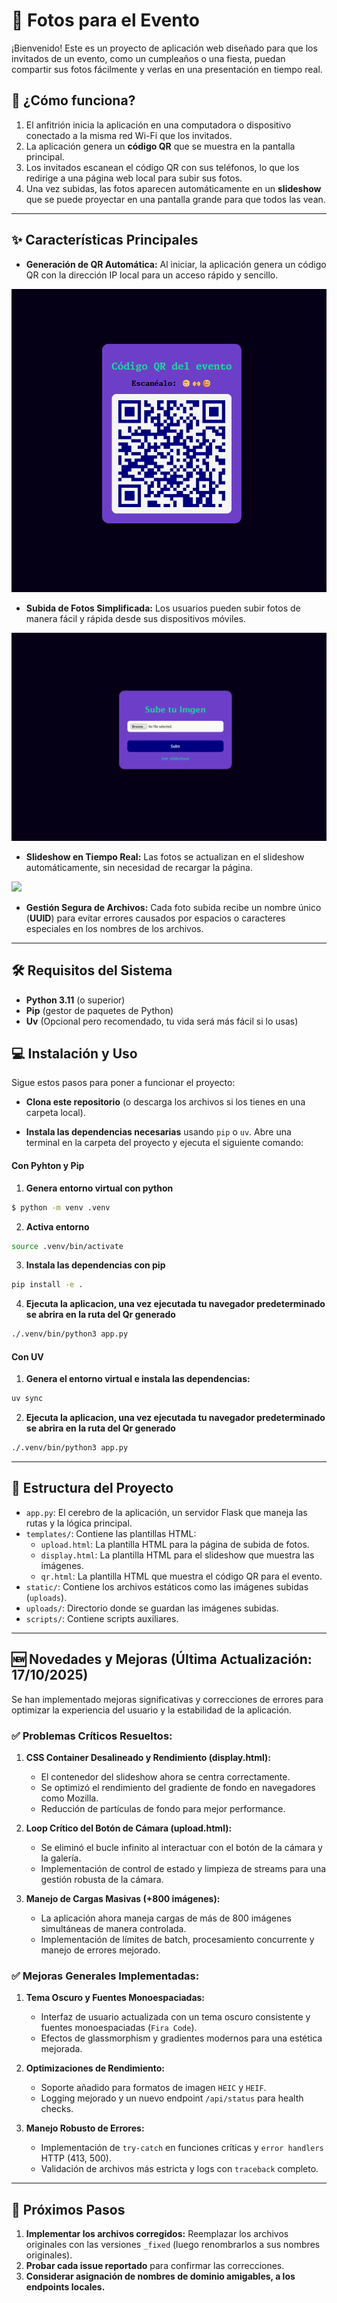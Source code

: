 # 📸 Fotos para el Evento

¡Bienvenido! Este es un proyecto de aplicación web diseñado para que los invitados de un evento, como un cumpleaños o una fiesta, puedan compartir sus fotos fácilmente y verlas en una presentación en tiempo real.

## 🚀 ¿Cómo funciona?

1.  El anfitrión inicia la aplicación en una computadora o dispositivo conectado a la misma red Wi-Fi que los invitados.
2.  La aplicación genera un **código QR** que se muestra en la pantalla principal.
3.  Los invitados escanean el código QR con sus teléfonos, lo que los redirige a una página web local para subir sus fotos.
4.  Una vez subidas, las fotos aparecen automáticamente en un **slideshow** que se puede proyectar en una pantalla grande para que todos las vean.

---

## ✨ Características Principales

* **Generación de QR Automática:** Al iniciar, la aplicación genera un código QR con la dirección IP local para un acceso rápido y sencillo.

![](assets/qr-webapp.png)

* **Subida de Fotos Simplificada:** Los usuarios pueden subir fotos de manera fácil y rápida desde sus dispositivos móviles.

![](assets/load-image.png)

* **Slideshow en Tiempo Real:** Las fotos se actualizan en el slideshow automáticamente, sin necesidad de recargar la página.

![](assets/slideshow.gif)

* **Gestión Segura de Archivos:** Cada foto subida recibe un nombre único (**UUID**) para evitar errores causados por espacios o caracteres especiales en los nombres de los archivos.

---

## 🛠️ Requisitos del Sistema

* **Python 3.11** (o superior)
* **Pip** (gestor de paquetes de Python)
* **Uv** (Opcional pero recomendado, tu vida será más fácil si lo usas)

## 💻 Instalación y Uso

Sigue estos pasos para poner a funcionar el proyecto:

- **Clona este repositorio** (o descarga los archivos si los tienes en una carpeta local).

- **Instala las dependencias necesarias** usando `pip` o `uv`. Abre una terminal en la carpeta del proyecto y ejecuta el siguiente comando:

#### Con Pyhton y Pip

1. **Genera entorno virtual con python**

```bash
$ python -m venv .venv
```

2. **Activa entorno**

```bash
source .venv/bin/activate
```

3. **Instala las dependencias con pip**

```bash
pip install -e .
```

4. **Ejecuta la aplicacion, una vez ejecutada tu navegador predeterminado se abrira en la ruta del Qr generado**

```bash
./.venv/bin/python3 app.py
```

#### Con UV

1. **Genera el entorno virtual e instala las dependencias:**

```bash
uv sync
```

2. **Ejecuta la aplicacion, una vez ejecutada tu navegador predeterminado se abrira en la ruta del Qr generado**

```bash
./.venv/bin/python3 app.py
```

---

## 📁 Estructura del Proyecto

*   `app.py`: El cerebro de la aplicación, un servidor Flask que maneja las rutas y la lógica principal.
*   `templates/`: Contiene las plantillas HTML:
    *   `upload.html`: La plantilla HTML para la página de subida de fotos.
    *   `display.html`: La plantilla HTML para el slideshow que muestra las imágenes.
    *   `qr.html`: La plantilla HTML que muestra el código QR para el evento.
*   `static/`: Contiene los archivos estáticos como las imágenes subidas (`uploads`).
*   `uploads/`: Directorio donde se guardan las imágenes subidas.
*   `scripts/`: Contiene scripts auxiliares.

---

## 🆕 Novedades y Mejoras (Última Actualización: 17/10/2025)

Se han implementado mejoras significativas y correcciones de errores para optimizar la experiencia del usuario y la estabilidad de la aplicación.

### ✅ **Problemas Críticos Resueltos:**

1.  **CSS Container Desalineado y Rendimiento (display.html):**
    *   El contenedor del slideshow ahora se centra correctamente.
    *   Se optimizó el rendimiento del gradiente de fondo en navegadores como Mozilla.
    *   Reducción de partículas de fondo para mejor performance.

2.  **Loop Crítico del Botón de Cámara (upload.html):**
    *   Se eliminó el bucle infinito al interactuar con el botón de la cámara y la galería.
    *   Implementación de control de estado y limpieza de streams para una gestión robusta de la cámara.

3.  **Manejo de Cargas Masivas (+800 imágenes):**
    *   La aplicación ahora maneja cargas de más de 800 imágenes simultáneas de manera controlada.
    *   Implementación de límites de batch, procesamiento concurrente y manejo de errores mejorado.

### ✅ **Mejoras Generales Implementadas:**

1.  **Tema Oscuro y Fuentes Monoespaciadas:**
    *   Interfaz de usuario actualizada con un tema oscuro consistente y fuentes monoespaciadas (`Fira Code`).
    *   Efectos de glassmorphism y gradientes modernos para una estética mejorada.

2.  **Optimizaciones de Rendimiento:**
    *   Soporte añadido para formatos de imagen `HEIC` y `HEIF`.
    *   Logging mejorado y un nuevo endpoint `/api/status` para health checks.

3.  **Manejo Robusto de Errores:**
    *   Implementación de `try-catch` en funciones críticas y `error handlers` HTTP (413, 500).
    *   Validación de archivos más estricta y logs con `traceback` completo.

---

## 🚀 Próximos Pasos

1.  **Implementar los archivos corregidos:** Reemplazar los archivos originales con las versiones `_fixed` (luego renombrarlos a sus nombres originales).
2.  **Probar cada issue reportado** para confirmar las correcciones.
3.  **Considerar asignación de nombres de dominio amigables, a los endpoints locales.**
